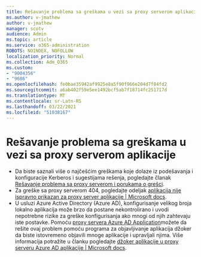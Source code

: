 ```yaml
---
title: Rešavanje problema sa greškama u vezi sa proxy serverom aplikacije
ms.author: v-jmathew
author: v-jmathew
manager: scotv
audience: Admin
ms.topic: article
ms.service: o365-administration
ROBOTS: NOINDEX, NOFOLLOW
localization_priority: Normal
ms.collection: Adm_O365
ms.custom:
- "9004356"
- "9686"
ms.openlocfilehash: fe0bae35942af9925e8a5f90f966e204d7f84fd2
ms.sourcegitcommit: a6ab402f59e5ee1492bcf5ab7f18714fc251717d
ms.translationtype: MT
ms.contentlocale: sr-Latn-RS
ms.lasthandoff: 03/22/2021
ms.locfileid: "51038167"
---
```

# <a name="troubleshoot-errors-related-to-application-proxy"></a>Rešavanje problema sa greškama u vezi sa proxy serverom aplikacije

- Da biste saznali više o najčešćim greškama koje dolaze iz podešavanja i konfiguracije Kerberos i sugestijama rešenja, pogledajte članak [Rešavanje problema sa proxy serverom i porukama o grešci](https://docs.microsoft.com/azure/active-directory/manage-apps/application-proxy-troubleshoot#kerberos-errors).
- Za greške sa proxy serverom 404, pogledajte odeljak [aplikacija nije ispravno prikazan za proxy server aplikacije | Microsoft docs](https://docs.microsoft.com/azure/active-directory/manage-apps/application-proxy-page-appearance-broken-problem).
- U usluzi Azure Active Directory (Azure AD), konfigurisanje velikog broja lokalno aplikacija može brzo da postane nekontrolirano i uvodi nepotrebne rizike za greške konfigurisanja ako mnogi od njih zahtevaju iste postavke. Pomoću [proxy servera Azure AD Application](https://docs.microsoft.com/azure/active-directory/manage-apps/application-proxy)možete da rešite ovaj problem pomoću programa za objavljivanje aplikacija džoker da biste istovremeno objavili mnoge aplikacije i upravljali njima. Više informacija potražite u članku pogledajte [džoker aplikacije u proxy serveru Azure AD aplikacije | Microsoft docs](https://docs.microsoft.com/azure/active-directory/manage-apps/application-proxy-wildcard).
